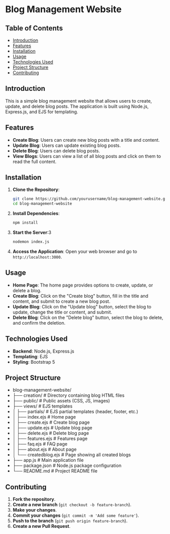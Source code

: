 # Blog Management Website

## Table of Contents
- [Introduction](#introduction)
- [Features](#features)
- [Installation](#installation)
- [Usage](#usage)
- [Technologies Used](#technologies-used)
- [Project Structure](#project-structure)
- [Contributing](#contributing)


## Introduction
This is a simple blog management website that allows users to create, update, and delete blog posts. The application is built using Node.js, Express.js, and EJS for templating. 

## Features
- **Create Blog**: Users can create new blog posts with a title and content.
- **Update Blog**: Users can update existing blog posts.
- **Delete Blog**: Users can delete blog posts.
- **View Blogs**: Users can view a list of all blog posts and click on them to read the full content.

## Installation
1. **Clone the Repository**:
    ```bash
    git clone https://github.com/yourusername/blog-management-website.git
    cd blog-management-website
    ```

2. **Install Dependencies**:
    ```bash
    npm install
    ```

3. **Start the Server**:3
    ```bash
    nodemon index.js
    ```

4. **Access the Application**:
    Open your web browser and go to `http://localhost:3000`.

## Usage
- **Home Page**: The home page provides options to create, update, or delete a blog.
- **Create Blog**: Click on the "Create blog" button, fill in the title and content, and submit to create a new blog post.
- **Update Blog**: Click on the "Update blog" button, select the blog to update, change the title or content, and submit.
- **Delete Blog**: Click on the "Delete blog" button, select the blog to delete, and confirm the deletion.

## Technologies Used
- **Backend**: Node.js, Express.js
- **Templating**: EJS
- **Styling**: Bootstrap 5

## Project Structure
- blog-management-website/
- ├── creation/ # Directory containing blog HTML files
- ├── public/ # Public assets (CSS, JS, images)
- ├── views/ # EJS templates
- │ ├── partials/ # EJS partial templates (header, footer, etc.)
- │ ├── index.ejs # Home page
- │ ├── create.ejs # Create blog page
- │ ├── update.ejs # Update blog page
- │ ├── delete.ejs # Delete blog page
- │ ├── features.ejs # Features page
- │ ├── faq.ejs # FAQ page
- │ ├── about.ejs # About page
- │ └── createdblog.ejs # Page showing all created blogs
- ├── app.js # Main application file
- ├── package.json # Node.js package configuration
- └── README.md # Project README file

## Contributing
1. **Fork the repository**.
2. **Create a new branch** (`git checkout -b feature-branch`).
3. **Make your changes**.
4. **Commit your changes** (`git commit -m 'Add some feature'`).
5. **Push to the branch** (`git push origin feature-branch`).
6. **Create a new Pull Request**.
